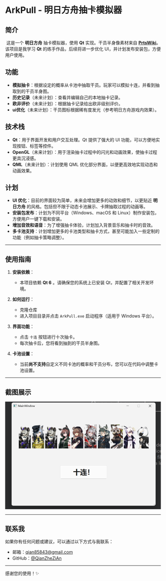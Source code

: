 # ArkPull - 明日方舟抽卡模拟器

## 简介

​	这是一个 **明日方舟** 抽卡模拟器，使用 **Qt** 实现。干员半身像素材来自 **[PrtsWiki](https://prts.wiki/w/PRTS:文件一览)**。该项目是我学习 **Qt** 的练手作品，后续将进一步优化 UI，并计划发布安装包，方便用户使用。

## 功能

- **模拟抽卡**：根据设定的概率从卡池中抽取干员。玩家可以模拟十连，并看到抽取到的干员半身图。
- **历史记录**（未来计划）：查看并编辑自己的本地抽卡记录。
- **欧非评价**（未来计划）：根据抽卡记录给出欧非级别评价。
- **ui优化**（未来计划）：干员图标根据稀有度发光（参考明日方舟游戏内效果）。

## 技术栈

- **Qt**：用于界面开发和用户交互处理。Qt 提供了强大的 UI 功能，可以方便地实现按钮、标签等控件。
- **OpenGL**（未来计划）：用于渲染抽卡过程中的闪光和动画效果，使抽卡过程更具沉浸感。
- **QML**（未来计划）：计划使用 QML 优化部分界面，以便更高效地实现动态和动画效果。

## 计划

- **UI 优化**：目前的界面较为简单，未来会增加更多的动效和细节，以更贴近 **明日方舟** 的风格。包括但不限于动态卡池展示、卡牌抽取过程的动画等。
- **安装包发布**：计划为不同平台（Windows、macOS 和 Linux）制作安装包，方便用户一键下载和安装。
- **增加音效和语音**：为了增强抽卡体验，计划加入背景音乐和抽卡时的音效。
- **多卡池支持**：计划增加更多的卡池类型和抽卡方式，甚至可能加入一些定制的功能（例如抽卡策略调整）。

------

## 使用指南

1. **安装依赖**：

   - 本项目依赖 **Qt 6** 。请确保您的系统上已安装 Qt，并配置了相关开发环境。

2. **如何运行**：

   - 克隆仓库
   - 进入项目目录并点击 `ArkPull.exe` 启动程序（适用于 Windows 平台）。


3. **界面功能**：

   - 点击 `十连` 按钮进行十次抽卡。
   - 每次抽卡后，您将看到抽到的干员半身图。

4. **卡池设置**：

   - 当前**尚不支持**自定义不同卡池的概率和干员分布，您可以在代码中调整卡池设置。

------

## 截图展示

![V1 Image](Screenshots/V1.png)

------

## 联系我

如果你有任何问题或建议，可以通过以下方式与我联系：

- 邮箱：[qian85843@gmail.com](qian85843@gmail.com)
- GitHub：[@QianZheZiAn](https://github.com/QianZheZiAn)

------

感谢您的使用！✨